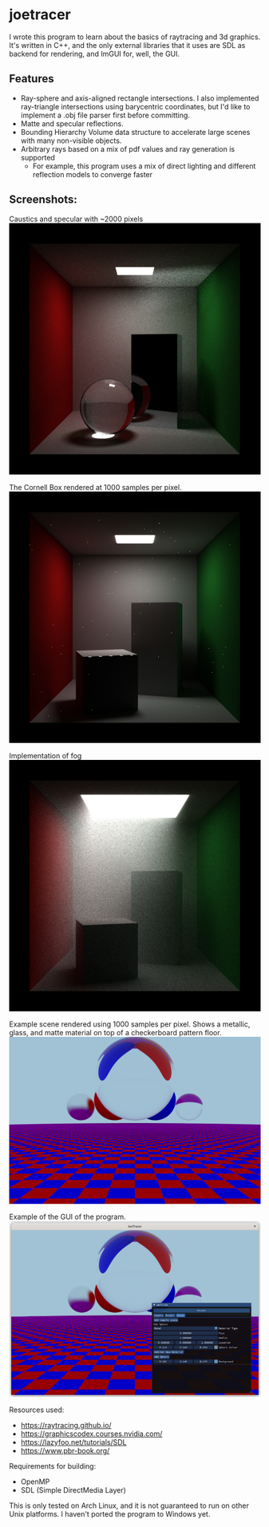 # joetracer
I wrote this program to learn about the basics of raytracing and 3d graphics. It's written in C++, and the only external libraries that it uses are SDL as backend for rendering, and ImGUI for, well, the GUI. 

## Features
- Ray-sphere and axis-aligned rectangle intersections. I also implemented ray-triangle intersections using barycentric coordinates, but I'd like to implement a .obj file parser first before committing.
- Matte and specular reflections.
- Bounding Hierarchy Volume data structure to accelerate large scenes with many non-visible objects.
- Arbitrary rays based on a mix of pdf values and ray generation is supported 
  - For example, this program uses a mix of direct lighting and different reflection models to converge faster

## Screenshots:


Caustics and specular with ~2000 pixels
![](caustics.png)

The Cornell Box rendered at 1000 samples per pixel.
![](10k.png)

Implementation of fog
![](fog.png)

Example scene rendered using 1000 samples per pixel. Shows a metallic, glass, and matte material on top of a checkerboard pattern floor.
![](example.png)

Example of the GUI of the program.
![](GUI.png)

Resources used:
- https://raytracing.github.io/
- https://graphicscodex.courses.nvidia.com/
- https://lazyfoo.net/tutorials/SDL
- https://www.pbr-book.org/

Requirements for building:
- OpenMP
- SDL (Simple DirectMedia Layer)

This is only tested on Arch Linux, and it is not guaranteed to run on other Unix platforms. I haven't ported the program to Windows yet.
